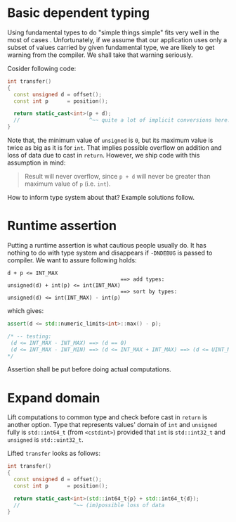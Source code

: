 
# Basic dependent typing

Using fundamental types to do "simple things simple" fits very well in the most of cases . Unfortunately, if we assume that our application uses only a subset of values carried by given fundamental type, we are likely to get warning from the compiler. We shall take that warning seriously.

Cosider following code:

```c++
int transfer()
{
  const unsigned d = offset();
  const int p      = position();

  return static_cast<int>(p + d);
  //                      ^~~ quite a lot of implicit conversions here!
}
```

Note that, the minimum value of `unsigned` is `0`, but its maximum value is twice as big as it is for `int`. That implies possible overflow on addition and loss of data due to cast in `return`. However, we ship code with this assumption in mind:


> Result will never overflow, since `p + d` will never be greater than maximum value of `p` (i.e. `int`).

How to inform type system about that? Example solutions follow.

# Runtime assertion

Putting a runtime assertion is what cautious people usually do. It has nothing to do with type system and disappears if `-DNDEBUG` is passed to compiler. We want to assure following holds:

```
d + p <= INT_MAX
                                    ==> add types:
unsigned(d) + int(p) <= int(INT_MAX)
                                    ==> sort by types:
unsigned(d) <= int(INT_MAX) - int(p)
```

which gives:

```c++
assert(d <= std::numeric_limits<int>::max() - p);

/* -- testing:
 (d <= INT_MAX - INT_MAX) ==> (d == 0)
 (d <= INT_MAX - INT_MIN) ==> (d <= INT_MAX + INT_MAX) ==> (d <= UINT_MAX)
*/
```

Assertion shall be put before doing actual computations.

# Expand domain

Lift computations to common type and check before cast in `return` is another option. Type that represents values' domain of `int` and `unsigned` fully is `std::int64_t` (from `<cstdint>`) provided that `int` is `std::int32_t` and `unsigned` is `std::uint32_t`.

Lifted `transfer` looks as follows:

```c++
int transfer()
{
  const unsigned d = offset();
  const int p      = position();

  return static_cast<int>(std::int64_t{p} + std::int64_t{d});
  //                 ^~~ (im)possible loss of data
}
```

